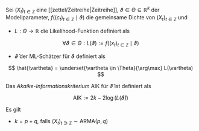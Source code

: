 Sei $(X_t)_{t \in \mathbb{Z}}$ eine [[zettel/Zeitreihe|Zeitreihe]], $\vartheta \in \Theta \subseteq \mathbb{R}^k$ der Modellparameter, $f((c_t)_{t \in \mathbb{Z}} \mid \vartheta)$ die gemeinsame Dichte von $(X_t)_{t \in \mathbb{Z}}$ und
- $L : \Theta \to \mathbb{R}$ die Likelihood-Funktion definiert als

$$
	\forall \vartheta \in \Theta : L(\vartheta) := f((x_t)_{t \in \mathbb{Z}} \mid \vartheta)
$$

- $\hat{\vartheta}$ der ML-Schätzer für $\vartheta$ definiert als

$$
	\hat{\vartheta} = \underset{\vartheta \in \Theta}{\arg\max} L(\vartheta)
$$

Das *Akaike-Informationskriterium* $\text{AIK}$ für $\hat{\vartheta}$ ist definiert als

$$
	\text{AIK} := 2k - 2\log(L(\hat{\vartheta}))
$$

Es gilt
- $k = p + q$, falls $(X_t)_{t \ni \mathbb{Z}} \sim \text{ARMA}(p, q)$